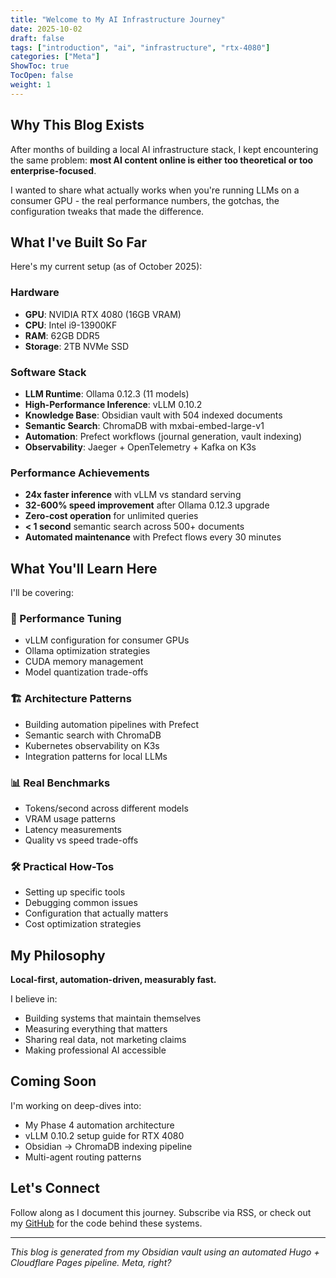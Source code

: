 ```yaml
---
title: "Welcome to My AI Infrastructure Journey"
date: 2025-10-02
draft: false
tags: ["introduction", "ai", "infrastructure", "rtx-4080"]
categories: ["Meta"]
ShowToc: true
TocOpen: false
weight: 1
---
```


## Why This Blog Exists

After months of building a local AI infrastructure stack, I kept encountering the same problem: **most AI content online is either too theoretical or too enterprise-focused**.

I wanted to share what actually works when you're running LLMs on a consumer GPU - the real performance numbers, the gotchas, the configuration tweaks that made the difference.

## What I've Built So Far

Here's my current setup (as of October 2025):

### Hardware
- **GPU**: NVIDIA RTX 4080 (16GB VRAM)
- **CPU**: Intel i9-13900KF
- **RAM**: 62GB DDR5
- **Storage**: 2TB NVMe SSD

### Software Stack
- **LLM Runtime**: Ollama 0.12.3 (11 models)
- **High-Performance Inference**: vLLM 0.10.2
- **Knowledge Base**: Obsidian vault with 504 indexed documents
- **Semantic Search**: ChromaDB with mxbai-embed-large-v1
- **Automation**: Prefect workflows (journal generation, vault indexing)
- **Observability**: Jaeger + OpenTelemetry + Kafka on K3s

### Performance Achievements
- **24x faster inference** with vLLM vs standard serving
- **32-600% speed improvement** after Ollama 0.12.3 upgrade
- **Zero-cost operation** for unlimited queries
- **< 1 second** semantic search across 500+ documents
- **Automated maintenance** with Prefect flows every 30 minutes

## What You'll Learn Here

I'll be covering:

### 🚀 Performance Tuning
- vLLM configuration for consumer GPUs
- Ollama optimization strategies
- CUDA memory management
- Model quantization trade-offs

### 🏗️ Architecture Patterns
- Building automation pipelines with Prefect
- Semantic search with ChromaDB
- Kubernetes observability on K3s
- Integration patterns for local LLMs

### 📊 Real Benchmarks
- Tokens/second across different models
- VRAM usage patterns
- Latency measurements
- Quality vs speed trade-offs

### 🛠️ Practical How-Tos
- Setting up specific tools
- Debugging common issues
- Configuration that actually matters
- Cost optimization strategies

## My Philosophy

**Local-first, automation-driven, measurably fast.**

I believe in:
- Building systems that maintain themselves
- Measuring everything that matters
- Sharing real data, not marketing claims
- Making professional AI accessible

## Coming Soon

I'm working on deep-dives into:
- My Phase 4 automation architecture
- vLLM 0.10.2 setup guide for RTX 4080
- Obsidian → ChromaDB indexing pipeline
- Multi-agent routing patterns

## Let's Connect

Follow along as I document this journey. Subscribe via RSS, or check out my [GitHub](https://github.com/rduffyuk) for the code behind these systems.

---

*This blog is generated from my Obsidian vault using an automated Hugo + Cloudflare Pages pipeline. Meta, right?*
